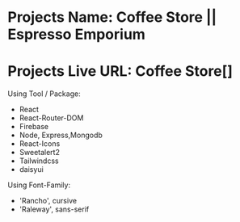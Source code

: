 # Projects Name: Coffee Store || Espresso Emporium
# Projects Live URL:  Coffee Store[]


Using Tool / Package:

- React
- React-Router-DOM
- Firebase
- Node, Express,Mongodb
- React-Icons
- Sweetalert2
- Tailwindcss
- daisyui


Using Font-Family:
- 'Rancho', cursive
- 'Raleway', sans-serif